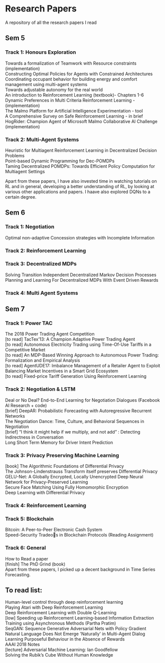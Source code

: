 # Research Papers
A repository of all the research papers I read

## Sem 5  
### Track 1: Honours Exploration
Towards a formalization of Teamwork with Resource constraints (implementation)  
Constructing Optimal Policies for Agents with Constrained Architectures  
Coordinating occupant behavior for building energy and comfort management using multi-agent systems  
Towards adjustable autonomy for the real world  
An introduction to Reinforcement Learning (textbook)- Chapters 1-6  
Dynamic Preferences in Multi Criteria Reinforcement Learning - (implementation)  
The Malmo Platform for Artificial Intelligence Experimentation - tool  
A Comprehensive Survey on Safe Reinforcement Learning - in brief  
HogRider: Champion Agent of Microsoft Malmo Collaborative AI Challenge (implementation)  
### Track 2: Multi-Agent Systems
Heuristic for Multiagent Reinforcement Learning in Decentralized Decision Problems  
Point-based Dynamic Programming for Dec-POMDPs  
Taming Decentralized POMDPs: Towards Efficient Policy Computation for Multiagent Settings  





Apart from these papers, I have also invested time in watching tutorials on RL and in general, developing a better understanding of RL, by looking at various other applications and papers. I haave also explored DQNs to a certain degree.  

## Sem 6
### Track 1: Negotiation
Optimal non-adaptive Concession strategies with Incomplete Information  

### Track 2: Reinforcement Learning 
### Track 3: Decentralized MDPs
Solving Transition Independent Decentralized Markov Decision Processes  
Planning and Learning For Decentralized MDPs With Event Driven Rewards  
### Track 4: Multi Agent Systems

## Sem 7  
### Track 1: Power TAC
The 2018 Power Trading Agent Competition  
[to read] TacTex’13: A Champion Adaptive Power Trading Agent  
[to read] Autonomous Electricity Trading using Time-Of-Use Tariffs in a Competitive Market  
[to read] An MDP-Based Winning Approach to Autonomous Power Trading: Formalization and Empirical Analysis  
[to read] AgentUDE17: Imbalance Management of a Retailer Agent to Exploit Balancing Market Incentives in a Smart Grid Ecosystem  
[to read] Fixed-price Tariff Generation Using Reinforcement Learning  
### Track 2: Negotiation & LSTM
Deal or No Deal? End-to-End Learning for Negotiation Dialogues  (Facebook AI Research + code)  
[brief] DeepAR: Probabilistic Forecasting with Autoregressive Recurrent Networks  
The Negotiation Dance: Time, Culture, and Behavioral Sequences in Negotiation  
[brief] “I think it might help if we multiply, and not add” : Detecting Indirectness in Conversation  
Long Short Term Memory for Driver Intent Prediction  
### Track 3: Privacy Preserving Machine Learning
[book] The Algorithmic Foundations of Differential Privacy  
The Johnson-Lindenstrauss Transform itself preserves Differential Privacy  
GELU-Net: A Globally Encrypted, Locally Unencrypted Deep Neural Network for Privacy-Preserved Learning  
Secure Face Matching Using Fully Homomorphic Encryption  
Deep Learning with Differential Privacy  
### Track 4: Reinforcement Learning
### Track 5: Blockchain  
Bitcoin: A Peer-to-Peer Electronic Cash System  
Speed-Security Tradeos in Blockchain Protocols (Reading Assignment)  
### Track 6: General
How to Read a paper  
[finish] The PhD Grind (book)  
Apart from these papers, I picked up a decent background in Time Series Forecasting.

## To read list:
Human-level control through deep reinforcement learning  
Playing Atari with Deep Reinforcement Learning  
Deep Reinforcement Learning with Double Q-Learning  
[low] Speeding up Reinforcement Learning-based Information Extraction Training using Asynchronous Methods (Partha Pratim)  
SeqGAN: Sequence Generative Adversarial Nets with Policy Gradient  
Natural Language Does Not Emerge 'Naturally' in Multi-Agent Dialog  
Learning Purposeful Behaviour in the Absence of Rewards  
AAAI 2018 Notes  
[lecture] Adversarial Machine Learning: Ian Goodfellow  
Solving the Rubik’s Cube Without Human Knowledge  
